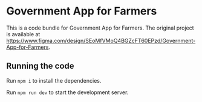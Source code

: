 
  # Government App for Farmers

  This is a code bundle for Government App for Farmers. The original project is available at https://www.figma.com/design/SEoMfVMoQ4BGZcFT60EPzd/Government-App-for-Farmers.

  ## Running the code

  Run `npm i` to install the dependencies.

  Run `npm run dev` to start the development server.
  